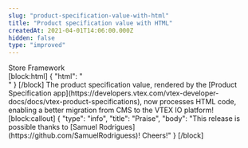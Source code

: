 ```yaml
---
slug: "product-specification-value-with-html"
title: "Product specification value with HTML"
createdAt: 2021-04-01T14:06:00.000Z
hidden: false
type: "improved"
---
```


<div class="badge" id="store-framework">Store Framework</div>
[block:html]
{
  "html": "<br/>"
}
[/block]
The product specification value, rendered by the [Product Specification app](https://developers.vtex.com/vtex-developer-docs/docs/vtex-product-specifications), now processes HTML code, enabling a better migration from CMS to the VTEX IO platform!
[block:callout]
{
  "type": "info",
  "title": "Praise",
  "body": "This release is possible thanks to [Samuel Rodrigues](https://github.com/SamuelRodriguess)! Cheers!"
}
[/block]